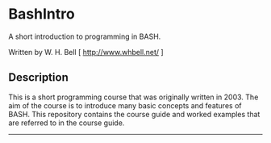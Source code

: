 BashIntro
=========

A short introduction to programming in BASH.

Written by W. H. Bell [ http://www.whbell.net/ ]

Description
-----------

This is a short programming course that was originally written in 2003.  The aim of the course is to 
introduce many basic concepts and features of BASH.  This repository contains the course guide and worked 
examples that are referred to in the course guide.

------------------------------------------------------
